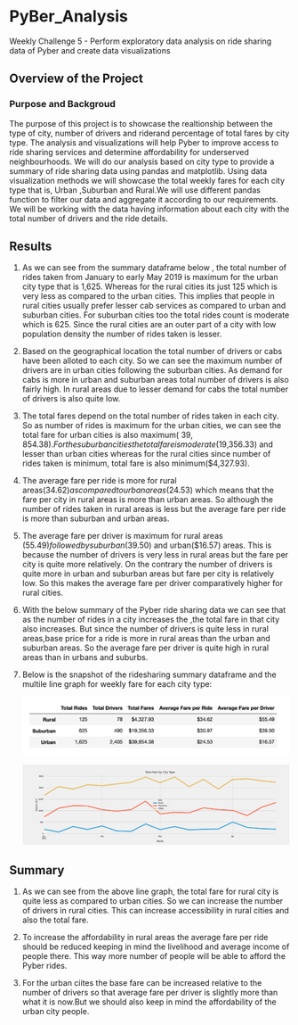 # PyBer_Analysis
Weekly Challenge 5 - Perform exploratory data analysis on ride sharing data of Pyber and create data visualizations

## Overview of the Project

### Purpose and Backgroud

The purpose of this project is to showcase the realtionship between the type of city, number of drivers and riderand percentage of total fares by city type. The analysis and
visualizations will help Pyber to improve access to ride sharing services and determine affordability for underserved neighbourhoods. We will do our analysis based on city type
to provide a summary of ride sharing data using pandas and matplotlib. Using data visualization methods we will showcase the total weekly fares for each city type that is,
Urban ,Suburban and Rural.We will use different pandas function to filter our data and aggregate it according to our requirements. We will be working with the data 
having information about each city with the total number of drivers and the ride details. 

## Results

1. As we can see from the summary dataframe below , the total number of rides taken from January to early May 2019 is maximum for the urban city type that is 1,625.
  Whereas for the rural cities its just 125 which is very less as compared to the urban cities. This implies that people in rural cities usually prefer lesser cab services
  as compared to urban and suburban cities. For suburban cities too the total rides count is moderate which is 625. Since the rural cities are an outer part of a city with low
  population density the number of rides taken is lesser.
  
2. Based on the geographical location the total number of drivers or cabs have been alloted to each city. So we can see the maximum number of drivers are in urban cities
  following the suburban cities. As demand for cabs is more in urban and suburban areas total number of drivers is also fairly high. In rural areas due to lesser demand for 
  cabs the total number of drivers is also quite low.

3. The total fares depend on the total number of rides taken in each city. So as number of rides is maximum for the urban cities, we can see the total fare for urban cities is also
   maximum(	$39,854.38). For the suburban cities the total fare is moderate($19,356.33) and lesser than urban cities whereas for the rural cities since number of rides taken is minimum, total fare is 
   also minimum($4,327.93).
   
4. The average fare per ride is more for rural areas($34.62	) as compared to urban areas($24.53) which means that the fare per city in rural areas is more than urban areas. So
   although the number of rides taken in rural areas is less but the average fare per ride is more than suburban and urban areas.
   
5. The average fare per driver is maximum for rural areas ($55.49) followed by suburban($39.50) and urban($16.57) areas. This is because the number of drivers is very less in 
   rural areas but the fare per city is quite more relatively. On the contrary the number of drivers is quite more in urban and suburban areas but fare per city is relatively low.
   So this makes the average fare per driver comparatively higher for rural cities.

6. With the below summary of the Pyber ride sharing data we can see that as the number of rides in a city increases the ,the total fare in that city also increases. But since the
   number of drivers is quite less in rural areas,base price for a ride is more in rural areas than the urban and suburban areas.
   So the average fare per driver is quite high in rural areas than in urbans and suburbs.
   
7. Below is the snapshot of the ridesharing summary dataframe and the multile line graph for weekly fare for each city type:

    ![Ride_sharing_summary](./analysis/Ride_sharing_summary.png) 

	![Pyber_fare_summary](./analysis/Pyber_fare_summary.png) 

## Summary

1. As we can see from the above line graph, the total fare for rural city is quite less as compared to urban cities. So we can increase the number of drivers in rural cities.
   This can increase accessibility in rural cities and also the total fare.
   
2. To increase the affordability in rural areas the average fare per ride should be reduced keeping in mind the livelihood and average income of people there.
   This way more number of people will be able to afford the Pyber rides.

3. For the urban ciites the base fare can be increased relative to the number of drivers so that average fare per driver is slightly more than what it is now.But we should also
   keep in mind the affordability of the urban city people.

   
	
  


